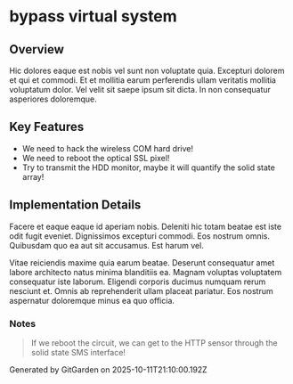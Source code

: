 # bypass virtual system

## Overview
Hic dolores eaque est nobis vel sunt non voluptate quia. Excepturi dolorem et qui et commodi. Et et mollitia earum perferendis ullam veritatis mollitia voluptatum dolor. Vel velit sit saepe ipsum sit dicta. In non consequatur asperiores doloremque.

## Key Features
- We need to hack the wireless COM hard drive!
- We need to reboot the optical SSL pixel!
- Try to transmit the HDD monitor, maybe it will quantify the solid state array!

## Implementation Details
Facere et eaque eaque id aperiam nobis. Deleniti hic totam beatae est iste odit fugit eveniet. Dignissimos excepturi commodi. Eos nostrum omnis. Quibusdam quo ea aut sit accusamus. Est harum vel.
 Vitae reiciendis maxime quia earum beatae. Deserunt consequatur amet labore architecto natus minima blanditiis ea. Magnam voluptas voluptatem consequatur iste laborum. Eligendi corporis ducimus numquam rerum nesciunt et. Omnis ab reprehenderit ullam placeat pariatur. Eos nostrum aspernatur doloremque minus ea quo officia.

### Notes
> If we reboot the circuit, we can get to the HTTP sensor through the solid state SMS interface!

Generated by GitGarden on 2025-10-11T21:10:00.192Z